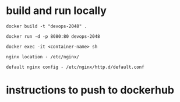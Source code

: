 # build and run locally

```
docker build -t "devops-2048" .

docker run -d -p 8080:80 devops-2048

docker exec -it <container-name> sh
```

```
nginx location - /etc/nginx/

default nginx config - /etc/nginx/http.d/default.conf
```

# instructions to push to dockerhub
